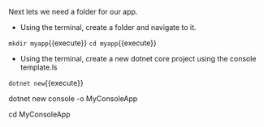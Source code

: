 Next lets we need a folder for our app.

* Using the terminal, create a folder and navigate to it.

`mkdir myapp`{{execute}}
`cd myapp`{{execute}}   

* Using the terminal, create a new dotnet core project using the console template.ls

`dotnet new`{{execute}}


dotnet new console -o MyConsoleApp

cd MyConsoleApp